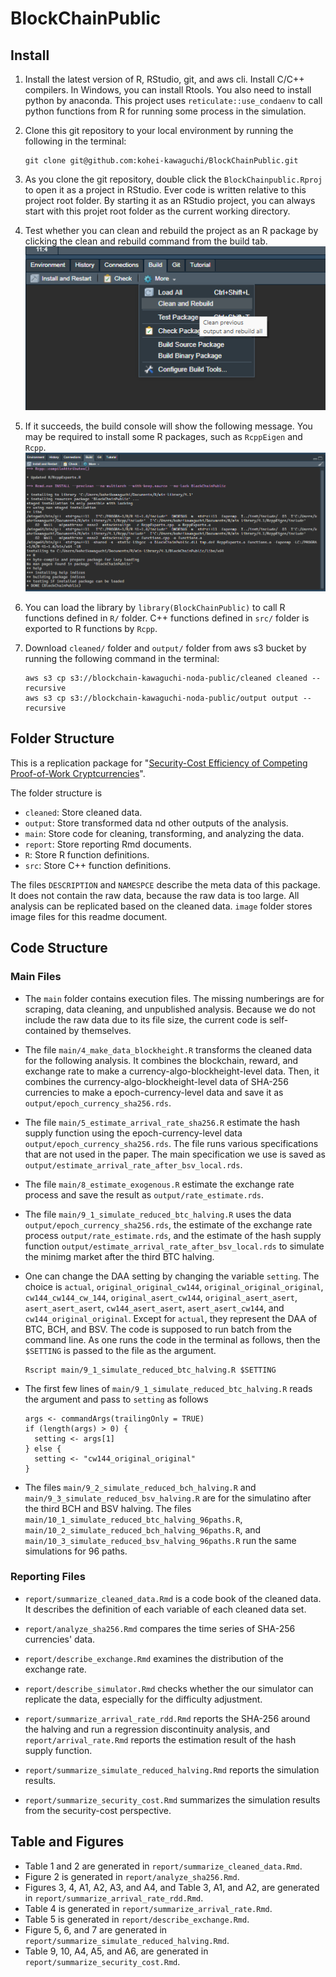 # BlockChainPublic

## Install

1. Install the latest version of R, RStudio, git, and aws cli. Install C/C++ compilers. In Windows, you can install Rtools. You also need to install python by anaconda. This project uses `reticulate::use_condaenv` to call python functions from R for running some process in the simulation.
1. Clone this git repository to your local environment by running the following in the terminal:

    ```
    git clone git@github.com:kohei-kawaguchi/BlockChainPublic.git
    ```

1. As you clone the git repository, double click the `BlockChainpublic.Rproj` to open it as a project in RStudio. Ever code is written relative to this project root folder. By starting it as an RStudio project, you can always start with this projet root folder as the current working directory.
1. Test whether you can clean and rebuild the project as an R package by clicking the clean and rebuild command from the build tab.
![Clean and Rebuild](image/build.png)
1. If it succeeds, the build console will show the following message. You may be required to install some R packages, such as `RcppEigen` and `Rcpp`.
![Build Message](image/build_message.png)
1. You can load the library by `library(BlockChainPublic)` to call R functions defined in `R/` folder. C++ functions defined in `src/` folder is exported to R functions by `Rcpp`.
1. Download `cleaned/` folder and `output/` folder from aws s3 bucket by running the following command in the terminal:

    ```
    aws s3 cp s3://blockchain-kawaguchi-noda-public/cleaned cleaned --recursive
    aws s3 cp s3://blockchain-kawaguchi-noda-public/output output --recursive
    ```
  
## Folder Structure

This is a replication package for "[Security-Cost Efficiency of Competing Proof-of-Work Cryptcurrencies](https://papers.ssrn.com/sol3/papers.cfm?abstract_id=3974376)".

The folder structure is 

- `cleaned`: Store cleaned data.
- `output`: Store transformed data nd other outputs of the analysis.
- `main`: Store code for cleaning, transforming, and analyzing the data.
- `report`: Store reporting Rmd documents.
- `R`: Store R function definitions.
- `src`: Store C++ function definitions.

The files `DESCRIPTION` and `NAMESPCE` describe the meta data of this package. It does not contain the raw data, because the raw data is too large. All analysis can be replicated based on the cleaned data. `image` folder stores image files for this readme document.

## Code Structure

### Main Files

- The `main` folder contains execution files. The missing numberings are for scraping, data cleaning, and unpublished analysis. Because we do not include the raw data due to its file size, the current code is self-contained by themselves. 

- The file `main/4_make_data_blockheight.R` transforms the cleaned data for the following analysis. It combines the blockchain, reward, and exchange rate to make a currency-algo-blockheight-level data. Then, it combines the currency-algo-blockheight-level data of SHA-256 currencies to make a epoch-currency-level data and save it as `output/epoch_currency_sha256.rds`. 

- The file `main/5_estimate_arrival_rate_sha256.R` estimate the hash supply function using the epoch-currency-level data `output/epoch_currency_sha256.rds`. The file runs various specifications that are not used in the paper. The main specification we use is saved as `output/estimate_arrival_rate_after_bsv_local.rds`.

- The file `main/8_estimate_exogenous.R` estimate the exchange rate process and save the result as `output/rate_estimate.rds`.

- The file `main/9_1_simulate_reduced_btc_halving.R` uses the data `output/epoch_currency_sha256.rds`, the estimate of the exchange rate process `output/rate_estimate.rds`, and the estimate of the hash supply function `output/estimate_arrival_rate_after_bsv_local.rds` to simulate the minimg market after the third BTC halving. 

- One can change the DAA setting by changing the variable `setting`. The choice is `actual`, `original_original_cw144`, `original_original_original`, `cw144_cw144_cw_144`, `original_asert_cw144`, `original_asert_asert`, `asert_asert_asert`, `cw144_asert_asert`, `asert_asert_cw144`, and `cw144_original_original`. Except for `actual`, they represent the DAA of BTC, BCH, and BSV. The code is supposed to run batch from the command line. As one runs the code in the terminal as follows, then the `$SETTING` is passed to the file as the argument.

  ```
  Rscript main/9_1_simulate_reduced_btc_halving.R $SETTING
  ```

- The first few lines of `main/9_1_simulate_reduced_btc_halving.R` reads the argument and pass to `setting` as follows

  ```
  args <- commandArgs(trailingOnly = TRUE)
  if (length(args) > 0) {
    setting <- args[1]
  } else {
    setting <- "cw144_original_original"
  }
  ```

- The files `main/9_2_simulate_reduced_bch_halving.R` and `main/9_3_simulate_reduced_bsv_halving.R` are for the simulatino after the third BCH and BSV halving. The files `main/10_1_simulate_reduced_btc_halving_96paths.R`, `main/10_2_simulate_reduced_bch_halving_96paths.R`, and `main/10_3_simulate_reduced_bsv_halving_96paths.R` run the same simulations for 96 paths.

### Reporting Files

- `report/summarize_cleaned_data.Rmd` is a code book of the cleaned data. It describes the definition of each variable of each cleaned data set. 

- `report/analyze_sha256.Rmd` compares the time series of SHA-256 currencies' data. 

- `report/describe_exchange.Rmd` examines the distribution of the exchange rate. 

- `report/describe_simulator.Rmd` checks whether the our simulator can replicate the data, especially for the difficulty adjustment. 

- `report/summarize_arrival_rate_rdd.Rmd` reports the SHA-256 around the halving and run a regression discontinuity analysis, and `report/arrival_rate.Rmd` reports the estimation result of the hash supply function. 

- `report/summarize_simulate_reduced_halving.Rmd` reports the simulation results.

- `report/summarize_security_cost.Rmd` summarizes the simulation results from the security-cost perspective. 

## Table and Figures

- Table 1 and 2 are generated in `report/summarize_cleaned_data.Rmd`.
- Figure 2 is generated in `report/analyze_sha256.Rmd`.
- Figures 3, 4, A1, A2, A3, and A4, and Table 3, A1, and A2, are generated in `report/summarize_arrival_rate_rdd.Rmd`.
- Table 4 is generated in `report/summarize_arrival_rate.Rmd`.
- Table 5 is generated in `report/describe_exchange.Rmd`.
- Figure 5, 6, and 7 are generated in `report/summarize_simulate_reduced_halving.Rmd`.
- Table 9, 10, A4, A5, and A6, are generated in `report/summarize_security_cost.Rmd`.







